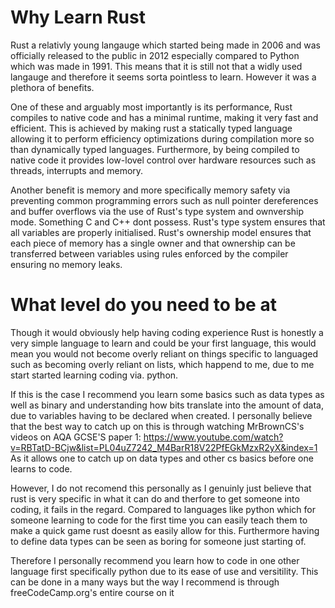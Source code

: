 # Why Learn Rust
Rust a relativly young langauge which started being made in 2006 and was officially released to the public in 2012 especially compared to Python which was made in 1991. This means that it is still not that a widly used langauge and therefore it seems sorta pointless to learn. However it was a plethora of benefits.

One of these and arguably most importantly is its performance, Rust compiles to native code and has a minimal runtime, making it very fast and efficient. This is achieved by making rust a statically typed language allowing it to perform efficiency optimizations during compilation more so than dynamically typed languages. Furthermore, by being compiled to native code it provides low-lovel control over hardware resources such as threads, interrupts and memory. 

Another benefit is memory and more specifically memory safety via preventing common programming errors such as null pointer dereferences and buffer overflows via the use of Rust's type system and ownvership mode. Something C and C++ dont possess. Rust's type system ensures that all variables are properly initialised. Rust's ownership model ensures that each piece of memory has a single owner and that ownership can be transferred between variables using rules enforced by the compiler ensuring no memory leaks. 

# What level do you need to be at
Though it would obviously help having coding experience Rust is honestly a very simple language to learn and could be your first language, this would mean you would not become overly reliant on things specific to languaged such as becoming overly reliant on lists, which happend to me, due to me start started learning coding via. python.

If this is the case I recommend you learn some basics such as data types as well as binary and understanding how bits translate into the amount of data, due to variables having to be declared when created. I personally believe that the best way to catch up on this is through watching MrBrownCS's videos on AQA GCSE'S paper 1: https://www.youtube.com/watch?v=RBTatD-BCjw&list=PL04uZ7242_M4BarR18V22PfEGkMzxR2yX&index=1
As it allows one to catch up on data types and other cs basics before one learns to code.

However, I do not recomend this personally as I genuinly just believe that rust is very specific in what it can do and therfore to get someone into coding, it fails in the regard. Compared to languages like python which for someone learning to code for the first time you can easily teach them to make a quick game rust doesnt as easily allow for this. Furthermore having to define data types can be seen as boring for someone just starting of. 

Therefore I personally recommend you learn how to code in one other language first specifically python due to its ease of use and versitility. This can be done in a many ways but the way I recommend is through freeCodeCamp.org's entire course on it 
